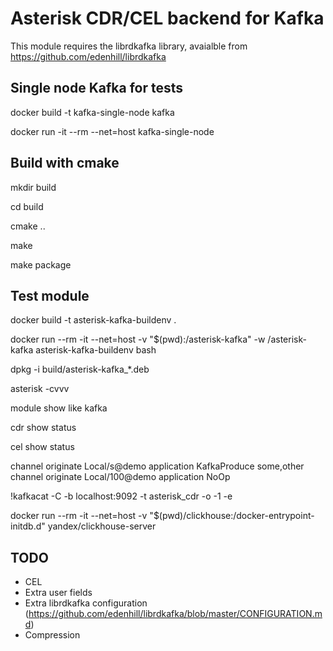 # Asterisk CDR/CEL backend for Kafka

This module requires the librdkafka library, avaialble from  https://github.com/edenhill/librdkafka

## Single node Kafka for tests

docker build -t kafka-single-node kafka

docker run -it --rm --net=host kafka-single-node

## Build with cmake

mkdir build

cd build

cmake ..

make

make package


## Test module 

docker build -t asterisk-kafka-buildenv .

docker run --rm -it --net=host -v "$(pwd):/asterisk-kafka" -w /asterisk-kafka asterisk-kafka-buildenv bash

dpkg -i build/asterisk-kafka_*.deb

asterisk -cvvv

module show like kafka

cdr show status

cel show status


channel originate Local/s@demo application KafkaProduce some,other
channel originate Local/100@demo application NoOp



!kafkacat -C -b localhost:9092 -t asterisk_cdr -o -1 -e


docker run --rm -it --net=host -v "$(pwd)/clickhouse:/docker-entrypoint-initdb.d" yandex/clickhouse-server

## TODO
* CEL
* Extra user fields
* Extra librdkafka configuration (https://github.com/edenhill/librdkafka/blob/master/CONFIGURATION.md) 
* Compression
